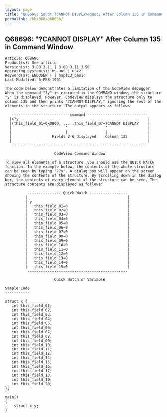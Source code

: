 ```yaml
---
layout: page
title: "Q68696: &quot;?CANNOT DISPLAY&quot; After Column 135 in Command Window"
permalink: /kb/068/Q68696/
---
```


## Q68696: &quot;?CANNOT DISPLAY&quot; After Column 135 in Command Window

	Article: Q68696
	Product(s): See article
	Version(s): 3.00 3.11 | 3.00 3.11 3.50
	Operating System(s): MS-DOS | OS/2
	Keyword(s): ENDUSER | | mspl13_basic
	Last Modified: 6-FEB-1991
	
	The code below demonstrates a limitation of the CodeView debugger.
	When the command "?y" is executed in the COMMAND window, the structure
	"y" is displayed. However, CodeView displays the structure only to
	column 135 and then prints "?CANNOT DISPLAY," ignoring the rest of the
	elements in the structure. The output appears as follows:
	
	   --------------------------command----------------------------
	  |>?y                                                          |
	  |{this_field_01=0x0000, ... ,this_field_07=?CANNOT DISPLAY    |
	  |                        ^                 ^                  |
	  |                        |                 |                  |
	  |                  Fields 2-6 displayed    Column 135         |
	  |                                                             |
	   -------------------------------------------------------------
	
	                      CodeView Command Window
	
	To view all elements of a structure, you should use the QUICK WATCH
	function. In the example below, the contents of the whole structure
	can be seen by typing "??y". A dialog box will appear on the screen
	showing the contents of the structure. By scrolling down in the dialog
	box, the contents of every element of the structure can be seen. The
	structure contents are displayed as follows:
	
	          --------------- Quick Watch -----------------
	         |                                             |
	         |-y                                           |
	         |   this_field_01=0                           |
	         |   this_field_02=0                           |
	         |   this_field_03=0                           |
	         |   this_field_04=0                           |
	         |   this_field_05=0                           |
	         |   this_field_06=0                           |
	         |   this_field_07=0                           |
	         |   this_field_08=0                           |
	         |   this_field_09=0                           |
	         |   this_field_10=0                           |
	         |   this_field_11=0                           |
	         |   this_field_12=0                           |
	         |   this_field_13=0                           |
	         |   this_field_14=0                           |
	         |   this_field_15=0                           |
	          ---------------------------------------------
	
	                      Quick Watch of Variable
	
	Sample Code
	-----------
	
	struct x {
	   int this_field_01;
	   int this_field_02;
	   int this_field_03;
	   int this_field_04;
	   int this_field_05;
	   int this_field_06;
	   int this_field_07;
	   int this_field_08;
	   int this_field_09;
	   int this_field_10;
	   int this_field_11;
	   int this_field_12;
	   int this_field_14;
	   int this_field_15;
	   int this_field_16;
	   int this_field_17;
	   int this_field_18;
	   int this_field_19;
	   int this_field_20;
	};
	
	main()
	{
	    struct x y;
	}
